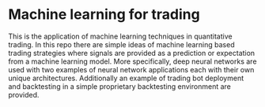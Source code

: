 # Machine learning for trading

This is the application of machine learning techniques in quantitative trading. In this repo there are simple ideas of machine learning based trading strategies where signals are provided as a prediction or expectation from a machine learning model. More specifically, deep neural networks are used with two examples of neural network applications each with their own unique architectures. Additionally an example of trading bot deployment and backtesting in a simple proprietary backtesting environment are provided.
